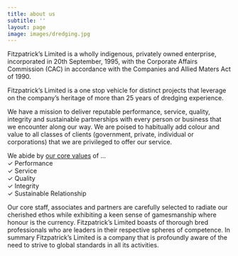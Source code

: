```yaml
---
title: about us
subtitle: ''
layout: page
image: images/dredging.jpg
---
```

Fitzpatrick’s Limited is a wholly indigenous, privately owned enterprise, incorporated in 20th September, 1995, with the Corporate Affairs Commission (CAC) in accordance with the Companies and Allied Maters Act of 1990.

Fitzpatrick’s Limited is a one stop vehicle for distinct projects that leverage on the company’s heritage of more than 25 years of dredging experience.

We have a mission to deliver reputable performance, service, quality, integrity and sustainable partnerships with every person or business that we encounter along our way. We are poised to habitually add colour and value to all classes of clients
(government, private, individual or corporations) that we are privileged to offer our service.

We abide by [our core values](/why-we-exist) of …<br/>
✓ Performance<br/>
✓ Service<br/>
✓ Quality<br/>
✓ Integrity<br/>
✓ Sustainable Relationship

Our core staff, associates and partners are carefully selected to radiate our cherished ethos while exhibiting a keen sense of gamesmanship where honour is the currency. Fitzpatrick’s Limited boasts of thorough bred professionals who are leaders in their respective spheres of competence.
In summary Fitzpatrick’s Limited is a company that is profoundly aware of the need to strive to global standards in all its activities.

